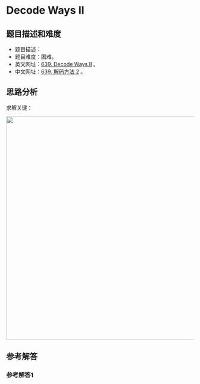 # Decode Ways II

## 题目描述和难度
+ 题目描述：
+ 题目难度：困难。
+ 英文网址：[639. Decode Ways II](https://leetcode.com/problems/decode-ways-ii/description/)  。
+ 中文网址：[639. 解码方法 2](https://leetcode-cn.com/problems/decode-ways-ii/description/)  。
## 思路分析
求解关键：

<img src="https://liweiwei1419.github.io/images/leetcode-solution/" width="600">

## 参考解答
### 参考解答1

```java

```